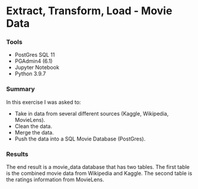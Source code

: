 # Extract, Transform, Load - Movie Data

### Tools
* PostGres SQL 11
* PGAdmin4 (6.1)
* Jupyter Notebook
* Python 3.9.7

### Summary
In this exercise I was asked to:
* Take in data from several different sources (Kaggle, Wikipedia, MovieLens).
* Clean the data.
* Merge the data.
* Push the data into a SQL Movie Database (PostGres).

### Results
The end result is a movie_data database that has two tables. The first table is the combined movie data from Wikipedia and Kaggle. The second table is the ratings information from MovieLens.
